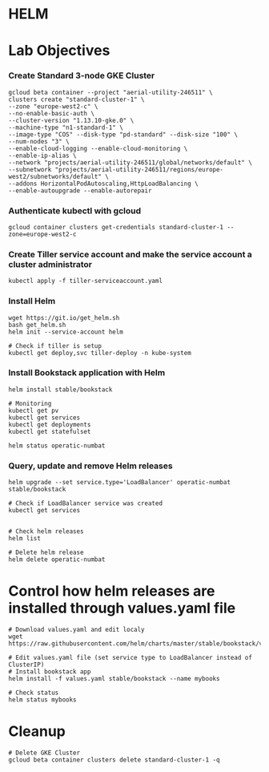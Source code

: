 # HELM

# Lab Objectives

### Create Standard 3-node GKE Cluster
```buildoutcfg
gcloud beta container --project "aerial-utility-246511" \
clusters create "standard-cluster-1" \
--zone "europe-west2-c" \
--no-enable-basic-auth \
--cluster-version "1.13.10-gke.0" \
--machine-type "n1-standard-1" \
--image-type "COS" --disk-type "pd-standard" --disk-size "100" \
--num-nodes "3" \
--enable-cloud-logging --enable-cloud-monitoring \
--enable-ip-alias \
--network "projects/aerial-utility-246511/global/networks/default" \
--subnetwork "projects/aerial-utility-246511/regions/europe-west2/subnetworks/default" \
--addons HorizontalPodAutoscaling,HttpLoadBalancing \
--enable-autoupgrade --enable-autorepair
```

### Authenticate kubectl with gcloud
```buildoutcfg
gcloud container clusters get-credentials standard-cluster-1 --zone=europe-west2-c
```

### Create Tiller service account and make the service account a cluster administrator
```buildoutcfg
kubectl apply -f tiller-serviceaccount.yaml
```
### Install Helm
```buildoutcfg
wget https://git.io/get_helm.sh
bash get_helm.sh
helm init --service-account helm

# Check if tiller is setup
kubectl get deploy,svc tiller-deploy -n kube-system

```

### Install Bookstack application with Helm
```buildoutcfg
helm install stable/bookstack

# Monitoring
kubectl get pv
kubectl get services
kubectl get deployments
kubectl get statefulset

helm status operatic-numbat

```

### Query, update and remove Helm releases
```buildoutcfg
helm upgrade --set service.type='LoadBalancer' operatic-numbat stable/bookstack

# Check if LoadBalancer service was created
kubectl get services


# Check helm releases
helm list

# Delete helm release
helm delete operatic-numbat

```

# Control how helm releases are installed through values.yaml file

```buildoutcfg
# Download values.yaml and edit localy 
wget https://raw.githubusercontent.com/helm/charts/master/stable/bookstack/values.yaml

# Edit values.yaml file (set service type to LoadBalancer instead of ClusterIP)
# Install bookstack app
helm install -f values.yaml stable/bookstack --name mybooks

# Check status
helm status mybooks
```


# Cleanup
```buildoutcfg
# Delete GKE Cluster
gcloud beta container clusters delete standard-cluster-1 -q
```